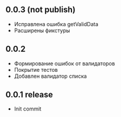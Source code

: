 ## 0.0.3 (not publish)
- Исправлена ошибка getValidData
- Расширены фикстуры

## 0.0.2
- Формирование ошибок от валидаторов
- Покрытие тестов
- Добавлен валидатор списка

## 0.0.1 release
- Init commit